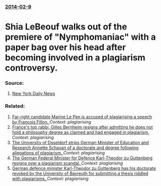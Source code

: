 ### [2014-02-9](/news/2014/02/9/index.md)

# Shia LeBeouf walks out of the premiere of "Nymphomaniac" with a paper bag over his head after becoming involved in a plagiarism controversy. 




### Source:

1. [New York Daily News](http://www.nydailynews.com/entertainment/gossip/shia-labeouf-walks-nymphomaniac-press-conference-article-1.1607606)

### Related:

1. [Far-right candidate Marine Le Pen is accused of plagiarising a speech by Francois Fillon. ](/news/2017/05/2/far-right-candidate-marine-le-pen-is-accused-of-plagiarising-a-speech-by-franassois-fillon.md) _Context: plagiarising_
2. [France's top rabbi, Gilles Bernheim resigns after admitting he does not hold a philosophy degree as claimed and had engaged in plagiarism. ](/news/2013/04/11/france-s-top-rabbi-gilles-bernheim-resigns-after-admitting-he-does-not-hold-a-philosophy-degree-as-claimed-and-had-engaged-in-plagiarism.md) _Context: plagiarising_
3. [The University of Dsseldorf strips German Minister of Education and Research Annette Schavan of a doctorate and degree following allegations of plagiarism. ](/news/2013/02/5/the-university-of-dusseldorf-strips-german-minister-of-education-and-research-annette-schavan-of-a-doctorate-and-degree-following-allegation.md) _Context: plagiarising_
4. [The German Federal Minister for Defence Karl-Theodor zu Guttenberg resigns over a plagiarism scandal. ](/news/2011/03/1/the-german-federal-minister-for-defence-karl-theodor-zu-guttenberg-resigns-over-a-plagiarism-scandal.md) _Context: plagiarising_
5. [German defence minister Karl-Theodor zu Guttenberg has his doctorate revoked by the University of Bayreuth for submitting a thesis riddled with plagiarisms. ](/news/2011/02/23/german-defence-minister-karl-theodor-zu-guttenberg-has-his-doctorate-revoked-by-the-university-of-bayreuth-for-submitting-a-thesis-riddled-w.md) _Context: plagiarising_
